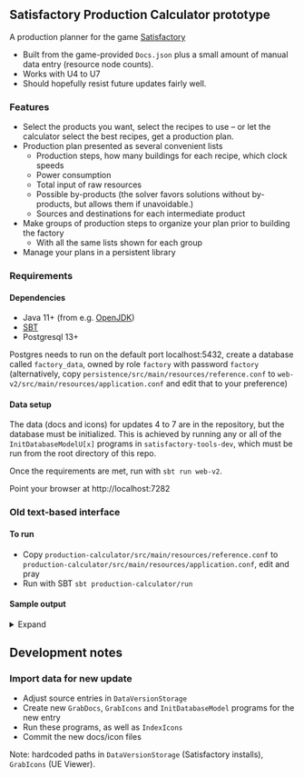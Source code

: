 ## Satisfactory Production Calculator prototype

A production planner for the game [Satisfactory](https://satisfactorygame.com/)

* Built from the game-provided `Docs.json` plus a small amount of manual data entry (resource node counts).
* Works with U4 to U7
* Should hopefully resist future updates fairly well.

### Features

* Select the products you want, select the recipes to use – or let the calculator select the best recipes, get a production plan.
* Production plan presented as several convenient lists
  * Production steps, how many buildings for each recipe, which clock speeds
  * Power consumption
  * Total input of raw resources
  * Possible by-products (the solver favors solutions without by-products, but allows them if unavoidable.)
  * Sources and destinations for each intermediate product
* Make groups of production steps to organize your plan prior to building the factory
  * With all the same lists shown for each group
* Manage your plans in a persistent library

### Requirements

#### Dependencies

* Java 11+ (from e.g. [OpenJDK](https://adoptopenjdk.net/))
* [SBT](https://scala-sbt.org)
* Postgresql 13+

Postgres needs to run on the default port localhost:5432, create a database called `factory_data`, 
owned by role `factory` with password `factory` (alternatively, copy
`persistence/src/main/resources/reference.conf` to 
`web-v2/src/main/resources/application.conf` and edit that to your preference)

#### Data setup

The data (docs and icons) for updates 4 to 7 are in the repository, but the database must be initialized.
This is achieved by running any or all of the `InitDatabaseModelU[x]` programs in `satisfactory-tools-dev`, 
which must be run from the root directory of this repo.

Once the requirements are met, run with `sbt run web-v2`.

Point your browser at http://localhost:7282

### Old text-based interface

#### To run

* Copy `production-calculator/src/main/resources/reference.conf` to `production-calculator/src/main/resources/application.conf`, edit and pray
* Run with SBT `sbt production-calculator/run`

#### Sample output

<details>
<summary>Expand</summary>

```
BLOCKS

Recipe                                              | Machines            | Rate                  | Power    
-------------------------------------------------------------------------------------------------------------
 245.740 | Extract Raw Quartz with Miner Mk.2       |   3 Miner Mk.2      |  81.913 / unit @ 69 % |  19.88 MW
1149.285 | Extract Water with Water Extractor       |  10 Water Extractor | 114.928 / unit @ 96 % | 187.35 MW
 288.000 | Extract Limestone with Miner Mk.2        |   3 Miner Mk.2      |  96.000 / unit @ 80 % |  25.19 MW
 192.000 | Wet Concrete                         ALT |   3 Refinery        |  64.000 / unit @ 80 % |  62.98 MW
 577.069 | Extract Coal with Miner Mk.2             |   5 Miner Mk.2      | 115.414 / unit @ 97 % |  57.15 MW
 309.114 | Extract Iron Ore with Miner Mk.2         |   3 Miner Mk.2      | 103.038 / unit @ 86 % |  28.28 MW
 574.069 | Pure Iron Ingot                      ALT |   9 Refinery        |  63.785 / unit @ 99 % | 265.69 MW
 861.103 | Solid Steel Ingot                    ALT |  15 Foundry         |  57.407 / unit @ 96 % | 224.83 MW
 372.939 | Steel Pipe                               |  19 Constructor     |  19.628 / unit @ 99 % |  74.79 MW
  18.333 | Encased Industrial Pipe              ALT |   5 Assembler       |   3.667 / unit @ 92 % |  65.63 MW
 143.590 | Extract Caterium Ore with Miner Mk.2     |   2 Miner Mk.2      |  71.795 / unit @ 60 % |  10.60 MW
  71.795 | Pure Caterium Ingot                  ALT |   6 Refinery        |  11.966 / unit @ 100% | 180.00 MW
 211.031 | Extract Copper Ore with Miner Mk.2       |   2 Miner Mk.2      | 105.515 / unit @ 88 % |  19.56 MW
 527.577 | Pure Copper Ingot                    ALT |  15 Refinery        |  35.172 / unit @ 94 % | 407.58 MW
 368.796 | Fused Wire                           ALT |   5 Assembler       |  73.759 / unit @ 82 % |  54.60 MW
 309.089 | Extract Crude Oil with Oil Extractor     |   3 Oil Extractor   | 103.030 / unit @ 86 % |  94.27 MW
 128.302 | Plastic                                  |   7 Refinery        |  18.329 / unit @ 92 % | 183.77 MW
 140.370 | Steel Coated Plate                   ALT |   4 Assembler       |  35.093 / unit @ 78 % |  40.32 MW
  33.111 | Stitched Iron Plate                  ALT |   6 Assembler       |   5.519 / unit @ 99 % |  88.56 MW
  30.917 | Steeled Frame                        ALT |  11 Assembler       |   2.811 / unit @ 94 % | 149.45 MW
   5.500 | Heavy Encased Frame                  ALT |   2 Manufacturer    |   2.750 / unit @ 98 % | 106.50 MW
  12.500 | Steel Rotor                          ALT |   3 Assembler       |   4.167 / unit @ 84 % |  34.05 MW
 104.667 | Pure Quartz Crystal                  ALT |   2 Refinery        |  52.333 / unit @ 100% |  60.00 MW
 180.896 | Steamed Copper Sheet                 ALT |   9 Refinery        |  20.100 / unit @ 90 % | 228.11 MW
 185.281 | Silica                                   |   5 Constructor     |  37.056 / unit @ 99 % |  19.68 MW
  33.438 | Silicone Circuit Board               ALT |   3 Assembler       |  11.146 / unit @ 90 % |  38.02 MW
 714.021 | Fused Quckwire                       ALT |   8 Assembler       |  89.253 / unit @ 100% | 120.00 MW
   8.938 | Silicone High-Speed Connector        ALT |   3 Manufacturer    |   2.979 / unit @ 100% | 165.00 MW
  17.467 | A.I. Limiter                             |   4 Assembler       |   4.367 / unit @ 88 % |  48.90 MW
 252.713 | Polymer Resin                        ALT |   2 Refinery        | 126.357 / unit @ 98 % |  58.09 MW
  46.357 | Residual Rubber                          |   3 Refinery        |  15.452 / unit @ 78 % |  60.48 MW
  67.205 | Residual Fuel                            |   2 Refinery        |  33.603 / unit @ 85 % |  46.26 MW
 134.410 | Recycled Rubber                      ALT |   3 Refinery        |  44.803 / unit @ 75 % |  56.80 MW
  10.467 | Insulated Crystal Oscillator         ALT |   6 Manufacturer    |   1.744 / unit @ 94 % | 298.89 MW
   7.500 | Crystal Computer                     ALT |   3 Assembler       |   2.500 / unit @ 89 % |  37.35 MW
   1.000 | Supercomputer                            |   1 Manufacturer    |   1.000 / unit @ 54 % |  20.52 MW
   8.875 | Quickwire Stator                     ALT |   2 Assembler       |   4.438 / unit @ 56 % |  11.86 MW
  67.700 | Steel Beam                               |   5 Constructor     |  13.540 / unit @ 91 % |  17.20 MW
  12.500 | Flexible Framework                   ALT |   2 Manufacturer    |   6.250 / unit @ 84 % |  83.22 MW
  10.000 | Polyester Fabric                     ALT |   2 Refinery        |   5.000 / unit @ 100% |  60.00 MW
   1.000 | Crystal Beacon                       ALT |   1 Manufacturer    |   1.000 / unit @ 10 % |   1.38 MW
  10.000 | Coated Cable                         ALT |   1 Refinery        |  10.000 / unit @ 15 % |   1.44 MW
   9.000 | Extract Sulfur with Miner Mk.2           |   1 Miner Mk.2      |   9.000 / unit @ 8  % |   0.21 MW
   3.750 | Automated Speed Wiring               ALT |   1 Manufacturer    |   3.750 / unit @ 50 % |  18.14 MW
   0.500 | Adaptive Control Unit                    |   1 Manufacturer    |   0.500 / unit @ 50 % |  18.14 MW
   3.000 | Compacted Coal                       ALT |   1 Assembler       |   3.000 / unit @ 12 % |   0.50 MW
  12.000 | Fine Black Powder                    ALT |   1 Assembler       |  12.000 / unit @ 80 % |  10.50 MW
  30.000 | Steel Rod                            ALT |   1 Constructor     |  30.000 / unit @ 63 % |   1.91 MW
   5.000 | Plastic Smart Plating                ALT |   1 Manufacturer    |   5.000 / unit @ 100% |  55.00 MW
  10.000 | Rigour Motor                         ALT |   2 Manufacturer    |   5.000 / unit @ 67 % |  57.96 MW
   2.500 | Modular Engine                           |   3 Manufacturer    |   0.833 / unit @ 84 % | 124.83 MW
   5.000 | Cartridge                                |   1 Manufacturer    |   5.000 / unit @ 34 % |   9.79 MW
   1.000 | Seismic Nobelisk                     ALT |   1 Manufacturer    |   1.000 / unit @ 17 % |   3.23 MW

TOTAL POWER                                                                                            4114.46 MW


INGREDIENTS

High-Speed Connector
  3.000 -> Supercomputer
  0.938 -> Alternate: Automated Speed Wiring
  5.000 -> STORAGE

Fuel
  67.205 -> Alternate: Recycled Rubber

Water
  240.000 -> Alternate: Wet Concrete
  176.637 -> Alternate: Pure Iron Ingot
  143.590 -> Alternate: Pure Caterium Ingot
  140.687 -> Alternate: Pure Copper Ingot
  74.762 -> Alternate: Pure Quartz Crystal
  180.896 -> Alternate: Steamed Copper Sheet
  92.713 -> Residual Rubber
  100.000 -> Alternate: Polyester Fabric

Steel Ingot
  559.408 -> Steel Pipe
  23.395 -> Alternate: Steel Coated Plate
  270.800 -> Steel Beam
  7.500 -> Alternate: Steel Rod

Quickwire
  268.125 -> Alternate: Silicone High-Speed Connector
  349.333 -> A.I. Limiter
  66.563 -> Alternate: Quickwire Stator
  30.000 -> STORAGE

Encased Industrial Beam
  18.333 -> Alternate: Heavy Encased Frame

Quartz Crystal
  104.667 -> Alternate: Insulated Crystal Oscillator

Raw Quartz
  134.571 -> Alternate: Pure Quartz Crystal
  111.169 -> Silica

A.I. Limiter
  10.467 -> Alternate: Insulated Crystal Oscillator
  2.000 -> Supercomputer
  5.000 -> STORAGE

Stator
  1.875 -> Alternate: Automated Speed Wiring
  5.000 -> Alternate: Rigour Motor
  2.000 -> STORAGE

Steel Beam
  37.500 -> Alternate: Flexible Framework
  0.200 -> Alternate: Crystal Beacon
  30.000 -> STORAGE

Iron Ore
  309.114 -> Alternate: Pure Iron Ingot

Copper Sheet
  73.563 -> Alternate: Silicone Circuit Board
  87.333 -> A.I. Limiter
  20.000 -> STORAGE

Modular Frame
  14.667 -> Alternate: Heavy Encased Frame
  6.250 -> Alternate: Flexible Framework
  10.000 -> STORAGE

Caterium Ore
  143.590 -> Alternate: Pure Caterium Ingot

Concrete
  91.667 -> Alternate: Encased Industrial Pipe
  40.333 -> Alternate: Heavy Encased Frame
  60.000 -> STORAGE

Copper Ingot
  49.173 -> Alternate: Fused Wire
  180.896 -> Alternate: Steamed Copper Sheet
  297.509 -> Alternate: Fused Quckwire

Sulfur
  3.000 -> Alternate: Compacted Coal
  6.000 -> Alternate: Fine Black Powder

Adaptive Control Unit
  0.500 -> STORAGE

Modular Engine
  2.500 -> STORAGE

Black Powder
  10.000 -> Cartridge
  2.000 -> Alternate: Seismic Nobelisk

Computer
  2.000 -> Supercomputer
  0.500 -> Adaptive Control Unit
  5.000 -> STORAGE

Iron Plate
  110.370 -> Alternate: Stitched Iron Plate
  30.000 -> STORAGE

Automated Wiring
  3.750 -> Adaptive Control Unit

Silica
  73.563 -> Alternate: Silicone Circuit Board
  111.719 -> Alternate: Silicone High-Speed Connector

Beacon
  1.000 -> Cartridge

Caterium Ingot
  12.293 -> Alternate: Fused Wire
  59.502 -> Alternate: Fused Quckwire

Supercomputer
  1.000 -> STORAGE

Heavy Oil Residue
  100.808 -> Residual Fuel
  2.222 -> Alternate: Coated Cable

Circuit Board
  8.938 -> Alternate: Silicone High-Speed Connector
  20.000 -> Alternate: Crystal Computer
  2.500 -> Adaptive Control Unit
  2.000 -> STORAGE

Iron Ingot
  574.069 -> Alternate: Solid Steel Ingot

Fabric
  10.000 -> STORAGE

Reinforced Iron Plate
  20.611 -> Alternate: Steeled Frame
  2.500 -> Alternate: Plastic Smart Plating
  10.000 -> STORAGE

Rotor
  2.500 -> Alternate: Plastic Smart Plating
  5.000 -> Alternate: Rigour Motor
  5.000 -> STORAGE

Compacted Coal
  3.000 -> Alternate: Fine Black Powder

Motor
  5.000 -> Modular Engine
  5.000 -> STORAGE

Wire
  220.741 -> Alternate: Stitched Iron Plate
  75.000 -> Alternate: Steel Rotor
  5.556 -> Alternate: Coated Cable
  37.500 -> Alternate: Automated Speed Wiring
  30.000 -> STORAGE

Smart Plating
  5.000 -> Modular Engine

Nobelisk
  1.000 -> STORAGE

Cable
  10.000 -> STORAGE

Limestone
  288.000 -> Alternate: Wet Concrete

Versatile Framework
  12.500 -> STORAGE

Plastic
  15.597 -> Alternate: Steel Coated Plate
  67.205 -> Alternate: Recycled Rubber
  28.000 -> Supercomputer
  7.500 -> Alternate: Plastic Smart Plating
  10.000 -> STORAGE

Iron Rod
  30.000 -> STORAGE

Steel Pipe
  128.333 -> Alternate: Encased Industrial Pipe
  103.056 -> Alternate: Steeled Frame
  66.000 -> Alternate: Heavy Encased Frame
  25.000 -> Alternate: Steel Rotor
  17.750 -> Alternate: Quickwire Stator
  0.800 -> Alternate: Crystal Beacon
  10.000 -> Cartridge
  2.000 -> Alternate: Seismic Nobelisk
  20.000 -> STORAGE

Rubber
  73.267 -> Alternate: Insulated Crystal Oscillator
  50.000 -> Alternate: Flexible Framework
  37.500 -> Modular Engine
  10.000 -> Cartridge
  10.000 -> STORAGE

Heavy Modular Frame
  0.500 -> Adaptive Control Unit
  5.000 -> STORAGE

Crystal Oscillator
  7.500 -> Alternate: Crystal Computer
  0.050 -> Alternate: Crystal Beacon
  1.667 -> Alternate: Rigour Motor
  0.250 -> Alternate: Seismic Nobelisk
  1.000 -> STORAGE

Polymer Resin
  92.713 -> Residual Rubber
  160.000 -> Alternate: Polyester Fabric

Crude Oil
  192.453 -> Plastic
  116.637 -> Alternate: Polymer Resin

Copper Ore
  211.031 -> Alternate: Pure Copper Ingot

Cartridge
  5.000 -> STORAGE

Coal
  574.069 -> Alternate: Solid Steel Ingot
  3.000 -> Alternate: Compacted Coal
```
</details>

## Development notes

### Import data for new update

- Adjust source entries in `DataVersionStorage`
- Create new `GrabDocs`, `GrabIcons` and `InitDatabaseModel` programs for the new entry
- Run these programs, as well as `IndexIcons`
- Commit the new docs/icon files

Note: hardcoded paths in `DataVersionStorage` (Satisfactory installs), `GrabIcons` (UE Viewer).
